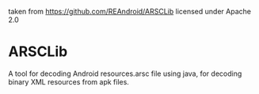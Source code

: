 taken from https://github.com/REAndroid/ARSCLib
licensed under Apache 2.0

# ARSCLib
A tool for decoding Android resources.arsc file using java, for decoding binary XML resources from apk files.

